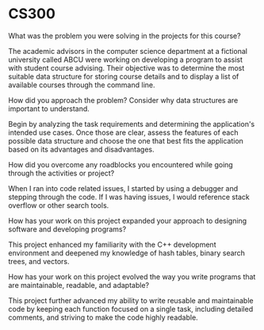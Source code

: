 # CS300
What was the problem you were solving in the projects for this course?

The academic advisors in the computer science department at a fictional university called ABCU were working on developing a program to assist with student course advising. Their objective was to determine the most suitable data structure for storing course details and to display a list of available courses through the command line.

How did you approach the problem? Consider why data structures are important to understand.

Begin by analyzing the task requirements and determining the application's intended use cases. Once those are clear, assess the features of each possible data structure and choose the one that best fits the application based on its advantages and disadvantages.

How did you overcome any roadblocks you encountered while going through the activities or project?

When I ran into code related issues, I started by using a debugger and stepping through the code. If I was having issues, I would reference stack overflow or other search tools.

How has your work on this project expanded your approach to designing software and developing programs?

This project enhanced my familiarity with the C++ development environment and deepened my knowledge of hash tables, binary search trees, and vectors.

How has your work on this project evolved the way you write programs that are maintainable, readable, and adaptable?

This project further advanced my ability to write reusable and maintainable code by keeping each function focused on a single task, including detailed comments, and striving to make the code highly readable.
